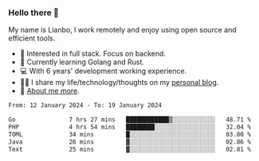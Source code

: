### Hello there 👋

My name is Lianbo, I work remotely and enjoy using open source and efficient tools.

- 🔭 Interested in full stack. Focus on backend.
- 🌱 Currently learning Golang and Rust.
- 💻 With 6 years' development working experience.
- ✍🏻 I share my life/technology/thoughts on my [personal blog](https://godruoyi.com).
- 👒 [About me more](https://godruoyi.com/posts/About-godruoyi).

<!--START_SECTION:waka-->

```txt
From: 12 January 2024 - To: 19 January 2024

Go               7 hrs 27 mins   ████████████▒░░░░░░░░░░░░   48.71 %
PHP              4 hrs 54 mins   ████████░░░░░░░░░░░░░░░░░   32.04 %
TOML             34 mins         █░░░░░░░░░░░░░░░░░░░░░░░░   03.80 %
Java             26 mins         ▓░░░░░░░░░░░░░░░░░░░░░░░░   02.86 %
Text             25 mins         ▓░░░░░░░░░░░░░░░░░░░░░░░░   02.81 %
```

<!--END_SECTION:waka-->

